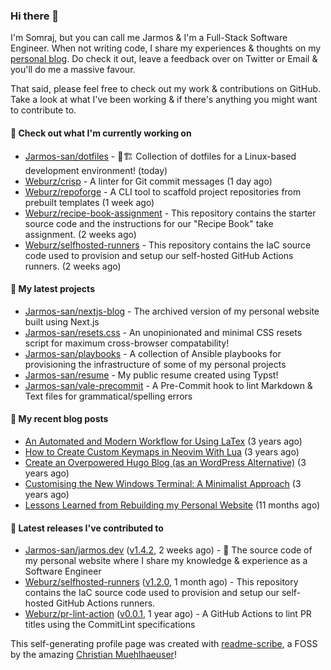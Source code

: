 ### Hi there 👋

I'm Somraj, but you can call me Jarmos & I'm a Full-Stack Software Engineer. When not writing code, I share my experiences & thoughts on my [personal blog](https://jarmos.dev). Do check it out, leave a feedback over on Twitter or Email & you'll do me a massive favour.

That said, please feel free to check out my work & contributions on GitHub. Take a look at what I've been working & if there's anything you might want to contribute to.

#### 👷 Check out what I'm currently working on

- [Jarmos-san/dotfiles](https://github.com/Jarmos-san/dotfiles) - 👷🏗️ Collection of dotfiles for a Linux-based development environment! (today)
- [Weburz/crisp](https://github.com/Weburz/crisp) - A linter for Git commit messages (1 day ago)
- [Weburz/repoforge](https://github.com/Weburz/repoforge) - A CLI tool to scaffold project repositories from prebuilt templates (1 week ago)
- [Weburz/recipe-book-assignment](https://github.com/Weburz/recipe-book-assignment) - This repository contains the starter source code and the instructions for our &#34;Recipe Book&#34; take assignment. (2 weeks ago)
- [Weburz/selfhosted-runners](https://github.com/Weburz/selfhosted-runners) - This repository contains the IaC source code used to provision and setup our self-hosted GitHub Actions runners. (2 weeks ago)

#### 🌱 My latest projects

- [Jarmos-san/nextjs-blog](https://github.com/Jarmos-san/nextjs-blog) - The archived version of my personal website built using Next.js
- [Jarmos-san/resets.css](https://github.com/Jarmos-san/resets.css) - An unopinionated and minimal CSS resets script for maximum cross-browser compatability!
- [Jarmos-san/playbooks](https://github.com/Jarmos-san/playbooks) - A collection of Ansible playbooks for provisioning the infrastructure of some of my personal projects
- [Jarmos-san/resume](https://github.com/Jarmos-san/resume) - My public resume created using Typst!
- [Jarmos-san/vale-precommit](https://github.com/Jarmos-san/vale-precommit) - A Pre-Commit hook to lint Markdown &amp; Text files for grammatical/spelling errors

#### 📜 My recent blog posts

- [An Automated and Modern Workflow for Using LaTex](https://jarmos.dev/blog/automated-workflow-for-latex/) (3 years ago)
- [How to Create Custom Keymaps in Neovim With Lua](https://jarmos.dev/blog/create-custom-neovim-keybindings-using-lua/) (3 years ago)
- [Create an Overpowered Hugo Blog (as an WordPress Alternative)](https://jarmos.dev/blog/create-hugo-blog-as-an-wordpress-alternative/) (3 years ago)
- [Customising the New Windows Terminal: A Minimalist Approach](https://jarmos.dev/blog/customise-windows-terminal/) (3 years ago)
- [Lessons Learned from Rebuilding my Personal Website](https://jarmos.dev/blog/lessons-from-rebuilding-personal-website-from-scratch/) (11 months ago)

#### 🔭 Latest releases I've contributed to

- [Jarmos-san/jarmos.dev](https://github.com/Jarmos-san/jarmos.dev) ([v1.4.2](https://github.com/Jarmos-san/jarmos.dev/releases/tag/v1.4.2), 2 weeks ago) - 👨 The source code of my personal website where I share my knowledge &amp; experience as a Software Engineer
- [Weburz/selfhosted-runners](https://github.com/Weburz/selfhosted-runners) ([v1.2.0](https://github.com/Weburz/selfhosted-runners/releases/tag/v1.2.0), 1 month ago) - This repository contains the IaC source code used to provision and setup our self-hosted GitHub Actions runners.
- [Weburz/pr-lint-action](https://github.com/Weburz/pr-lint-action) ([v0.0.1](https://github.com/Weburz/pr-lint-action/releases/tag/v0.0.1), 1 year ago) - A GitHub Actions to lint PR titles using the CommitLint specifications

This self-generating profile page was created with [readme-scribe](https://github.com/muesli/readme-scribe), a FOSS by the amazing [Christian Muehlhaeuser](https://github.com/muesli)!
